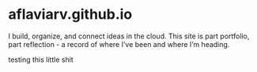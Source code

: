 # aflaviarv.github.io
I build, organize, and connect ideas in the cloud. This site is part portfolio, part reflection - a record of where I’ve been and where I’m heading.

testing this little shit
